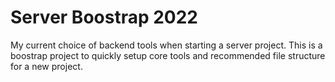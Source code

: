 # Server Boostrap 2022

My current choice of backend tools when starting a server project. This is a boostrap project to quickly setup core tools and recommended file structure for a new project.
